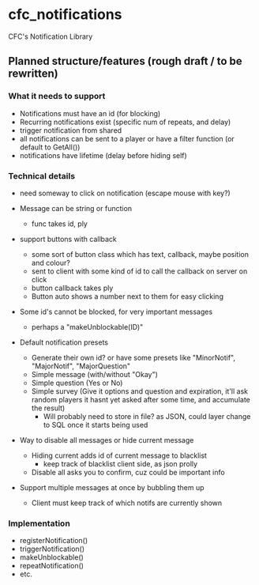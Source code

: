 # cfc_notifications
CFC's Notification Library

## Planned structure/features (rough draft / to be rewritten)
### What it needs to support
 - Notifications must have an id (for blocking)
 - Recurring notifications exist (specific num of repeats, and delay)
 - trigger notification from shared
 - all notifications can be sent to a player or have a filter function (or default to GetAll())
 - notifications have lifetime (delay before hiding self)

### Technical details
 - need someway to click on notification (escape mouse with key?)
 - Message can be string or function
   - func takes id, ply
 - support buttons with callback
   - some sort of button class which has text, callback, maybe position and colour?
   - sent to client with some kind of id to call the callback on server on click
   - button callback takes ply
   - Button auto shows a number next to them for easy clicking

 - Some id's cannot be blocked, for very important messages
   - perhaps a "makeUnblockable(ID)"

 - Default notification presets
   - Generate their own id? or have some presets like "MinorNotif", "MajorNotif", "MajorQuestion"
   - Simple message (with/without "Okay")
   - Simple question (Yes or No)
   - Simple survey (Give it options and question and expiration, it'll ask random players it hasnt yet asked after some time, and accumulate the result)
     - Will probably need to store in file? as JSON, could layer change to SQL once it starts being used

- Way to disable all messages or hide current message
  - Hiding current adds id of current message to blacklist
    - keep track of blacklist client side, as json prolly
  - Disable all asks you to confirm, cuz could be important info

- Support multiple messages at once by bubbling them up
  - Client must keep track of which notifs are currently shown

### Implementation
- registerNotification()
- triggerNotification()
- makeUnblockable()
- repeatNotification()
- etc.
